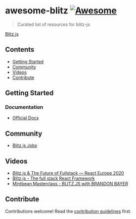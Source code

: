 # awesome-blitz [![Awesome](https://awesome.re/badge.svg)](https://awesome.re)

> Curated list of resources for blitz-js

[Blitz.js](https://blitzjs.com/)

## Contents

- [Getting Started](#getting-started)
- [Community](#community)
- [Videos](#videos)
- [Contribute](contributing.md)

## Getting Started

### Documentation

- [Official Docs](https://blitzjs.com/docs/getting-started)


## Community

- [Blitz.js Jobs](https://blitz-jobs.com/)


## Videos

- [Blitz.js & The Future of Fullstack — React Europe 2020](https://www.youtube.com/watch?v=ZSD5ifGTlag&feature=emb_title)
- [Blitz.js - The full stack React Framework](https://www.youtube.com/watch?v=UsJl7Mn5Y0E&feature=emb_title)
- [Mintbean Masterclass - BLITZ.JS with BRANDON BAYER](https://www.youtube.com/watch?v=3pnJx8GrJ2U)

## Contribute

Contributions welcome! Read the [contribution guidelines](contributing.md) first.
